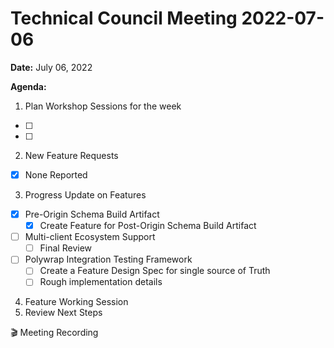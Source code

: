 Technical Council Meeting 2022-07-06 
===

**Date:** July 06, 2022

**Agenda:**
1. Plan Workshop Sessions for the week
- [ ] 
- [ ] 
2. New Feature Requests
- [x] None Reported
3. Progress Update on Features
- [x] Pre-Origin Schema Build Artifact
   - [x] Create Feature for Post-Origin Schema Build Artifact
- [ ] Multi-client Ecosystem Support
   - [ ] Final Review 
- [ ] Polywrap Integration Testing Framework
   - [ ]   Create a Feature Design Spec for single source of Truth
   - [ ]   Rough implementation details
4. Feature Working Session
5. Review Next Steps 


:clapper: Meeting Recording 
